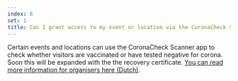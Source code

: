 ```yaml
---
index: 6
set: 1
title: Can I grant access to my event or location via the CoronaCheck Scanner app?
---
```

Certain events and locations can use the CoronaCheck Scanner app to check whether visitors are vaccinated or have tested negative for corona. Soon this will be expanded with the the recovery certificate. [You can read more information for organisers here (Dutch)](https://www.rijksoverheid.nl/onderwerpen/coronavirus-covid-19/documenten/publicaties/2021/06/02/testen-voor-toegang-informatie-voor-organisatoren).
